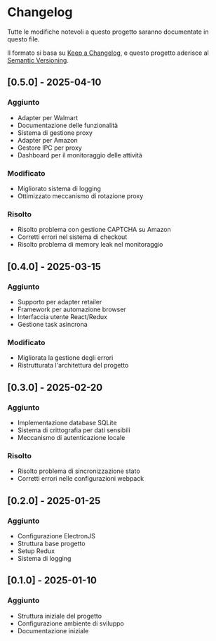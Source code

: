 # Changelog

Tutte le modifiche notevoli a questo progetto saranno documentate in questo file.

Il formato si basa su [Keep a Changelog](https://keepachangelog.com/it/1.0.0/),
e questo progetto aderisce al [Semantic Versioning](https://semver.org/spec/v2.0.0.html).

## [0.5.0] - 2025-04-10

### Aggiunto
- Adapter per Walmart
- Documentazione delle funzionalità
- Sistema di gestione proxy
- Adapter per Amazon
- Gestore IPC per proxy
- Dashboard per il monitoraggio delle attività

### Modificato
- Migliorato sistema di logging
- Ottimizzato meccanismo di rotazione proxy

### Risolto
- Risolto problema con gestione CAPTCHA su Amazon
- Corretti errori nel sistema di checkout
- Risolto problema di memory leak nel monitoraggio

## [0.4.0] - 2025-03-15

### Aggiunto
- Supporto per adapter retailer
- Framework per automazione browser
- Interfaccia utente React/Redux
- Gestione task asincrona

### Modificato
- Migliorata la gestione degli errori
- Ristrutturata l'architettura del progetto

## [0.3.0] - 2025-02-20

### Aggiunto
- Implementazione database SQLite
- Sistema di crittografia per dati sensibili
- Meccanismo di autenticazione locale

### Risolto
- Risolto problema di sincronizzazione stato
- Corretti errori nelle configurazioni webpack

## [0.2.0] - 2025-01-25

### Aggiunto
- Configurazione ElectronJS
- Struttura base progetto
- Setup Redux
- Sistema di logging

## [0.1.0] - 2025-01-10

### Aggiunto
- Struttura iniziale del progetto
- Configurazione ambiente di sviluppo
- Documentazione iniziale